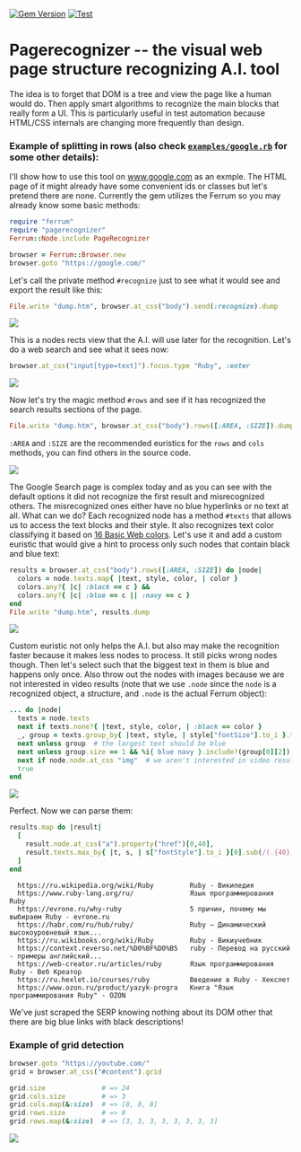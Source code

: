 [![Gem Version](https://badge.fury.io/rb/pagerecognizer.svg)](http://badge.fury.io/rb/pagerecognizer)
[![Test](https://github.com/nakilon/pagerecognizer/workflows/.github/workflows/test.yaml/badge.svg)](https://github.com/Nakilon/pagerecognizer/actions)

# Pagerecognizer -- the visual web page structure recognizing A.I. tool

The idea is to forget that DOM is a tree and view the page like a human would do. Then apply smart algorithms to recognize the main blocks that really form a UI.
This is particularly useful in test automation because HTML/CSS internals are changing more frequently than design.

### Example of splitting in rows (also check [`examples/google.rb`](./examples/google.rb) for some other details):

I'll show how to use this tool on www.google.com as an exmple. The HTML page of it might already have some convenient ids or classes but let's pretend there are none. Currently the gem utilizes the Ferrum so you may already know some basic methods:
```ruby
require "ferrum"
require "pagerecognizer"
Ferrum::Node.include PageRecognizer

browser = Ferrum::Browser.new
browser.goto "https://google.com/"
```
Let's call the private method `#recognize` just to see what it would see and export the result like this:
```ruby
File.write "dump.htm", browser.at_css("body").send(:recognize).dump
```

![](http://gems.nakilon.pro.storage.yandexcloud.net/pagerecognizer/google.png)

This is a nodes rects view that the A.I. will use later for the recognition. Let's do a web search and see what it sees now:
```ruby
browser.at_css("input[type=text]").focus.type "Ruby", :enter
```

![](http://gems.nakilon.pro.storage.yandexcloud.net/pagerecognizer/ruby.png)

Now let's try the magic method `#rows` and see if it has recognized the search results sections of the page.
```ruby
File.write "dump.htm", browser.at_css("body").rows([:AREA, :SIZE]).dump
```
`:AREA` and `:SIZE` are the recommended euristics for the `rows` and `cols` methods, you can find others in the source code.

![](http://gems.nakilon.pro.storage.yandexcloud.net/pagerecognizer/rows.png)

The Google Search page is complex today and as you can see with the default options it did not recognize the first result and misrecognized others. The misrecognized ones either have no blue hyperlinks or no text at all. What can we do? Each recognized node has a method `#texts` that allows us to access the text blocks and their style. It also recognizes text color classifying it based on [16 Basic Web colors](https://en.wikipedia.org/wiki/Web_colors#Basic_colors). Let's use it and add a custom euristic that would give a hint to process only such nodes that contain black and blue text:
```ruby
results = browser.at_css("body").rows([:AREA, :SIZE]) do |node|
  colors = node.texts.map{ |text, style, color, | color }
  colors.any?{ |c| :black == c } &&
  colors.any?{ |c| :blue == c || :navy == c }
end
File.write "dump.htm", results.dump
```

![](http://gems.nakilon.pro.storage.yandexcloud.net/pagerecognizer/blackblue.png)

Custom euristic not only helps the A.I. but also may make the recognition faster because it makes less nodes to process. It still picks wrong nodes though. Then let's select such that the biggest text in them is blue and happens only once. Also throw out the nodes with images because we are not interested in video results (note that we use `.node` since the `node` is a recognized object, a structure, and `.node` is the actual Ferrum object):
```ruby
... do |node|
  texts = node.texts
  next if texts.none?{ |text, style, color, | :black == color }
  _, group = texts.group_by{ |text, style, | style["fontSize"].to_i }.to_a.max_by(&:first)
  next unless group  # the largest text should be blue
  next unless group.size == 1 && %i{ blue navy }.include?(group[0][2])
  next if node.node.at_css "img"  # we aren't interested in video results
  true
end
```

![](http://gems.nakilon.pro.storage.yandexcloud.net/pagerecognizer/perfect.png)

Perfect. Now we can parse them:
```ruby
results.map do |result|
  [
    result.node.at_css("a").property("href")[0,40],
    result.texts.max_by{ |t, s, | s["fontStyle"].to_i }[0].sub(/(.{40}) .+/, "\\1..."),
  ]
end
```
```none                                                                 
  https://ru.wikipedia.org/wiki/Ruby         Ruby - Википедия                                   
  https://www.ruby-lang.org/ru/              Язык программирования Ruby                         
  https://evrone.ru/why-ruby                 5 причин, почему мы выбираем Ruby - evrone.ru      
  https://habr.com/ru/hub/ruby/              Ruby — Динамический высокоуровневый язык...        
  https://ru.wikibooks.org/wiki/Ruby         Ruby - Викиучебник                                 
  https://context.reverso.net/%D0%BF%D0%B5   ruby - Перевод на русский - примеры английский...  
  https://web-creator.ru/articles/ruby       Язык программирования Ruby - Веб Креатор           
  https://ru.hexlet.io/courses/ruby          Введение в Ruby - Хекслет                          
  https://www.ozon.ru/product/yazyk-progra   Книга "Язык программирования Ruby" - OZON        
```
We've just scraped the SERP knowing nothing about its DOM other that there are big blue links with black descriptions!

### Example of grid detection

```ruby
browser.goto "https://youtube.com/"
grid = browser.at_css("#content").grid

grid.size              # => 24
grid.cols.size         # => 3
grid.cols.map(&:size)  # => [8, 8, 8]
grid.rows.size         # => 8
grid.rows.map(&:size)  # => [3, 3, 3, 3, 3, 3, 3, 3]
```
![](http://gems.nakilon.pro.storage.yandexcloud.net/pagerecognizer/youtube.grid.png)


